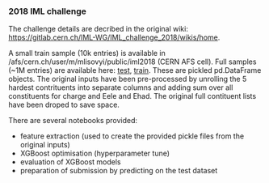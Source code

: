### 2018 IML challenge 

The challenge details are decribed in the original wiki: https://gitlab.cern.ch/IML-WG/IML_challenge_2018/wikis/home. 

A small train sample (10k entries) is available in /afs/cern.ch/user/m/mlisovyi/public/iml2018 (CERN AFS cell).
Full samples (~1M entries) are available here: [test](https://cernbox.cern.ch/index.php/s/ODYoAXRfxU6N8U9), 
[train](https://cernbox.cern.ch/index.php/s/EYKKvatjv3XkoR4/download). These are pickled pd.DataFrame objects. The original inputs have been pre-processed by unrolling the 5 hardest contrituents into separate columns and adding sum over all constituents for charge and Eele and Ehad. The original full contituent lists have been droped to save space. 

There are several notebooks provided: 
  * feature extraction (used to create the provided pickle files from the original inputs)
  * XGBoost optimisation (hyperparameter tune)
  * evaluation of XGBoost models
  * preparation of submission by predicting on the test dataset
